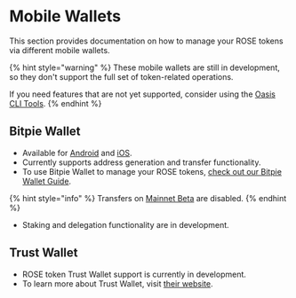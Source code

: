 # Mobile Wallets

This section provides documentation on how to manage your ROSE tokens via different mobile wallets.

{% hint style="warning" %}
These mobile wallets are still in development, so they don't support the full set of token-related operations.

If you need features that are not yet supported, consider using the [Oasis CLI Tools](../oasis-cli-tools/).
{% endhint %}

## Bitpie Wallet

* Available for [Android](https://play.google.com/store/apps/details?id=com.bitpie) and [iOS](https://apps.apple.com/us/app/bitpie-wallet/id1481314229).
* Currently supports address generation and transfer functionality.
* To use Bitpie Wallet to manage your ROSE tokens, [check out our Bitpie Wallet Guide](bitpie-wallet-guide/).

{% hint style="info" %}
Transfers on [Mainnet Beta]() are disabled.
{% endhint %}

* Staking and delegation functionality are in development.

## Trust Wallet

* ROSE token Trust Wallet support is currently in development.
* To learn more about Trust Wallet, visit [their website](https://trustwallet.com). 



